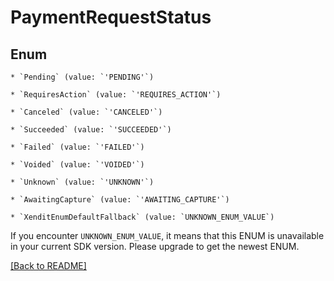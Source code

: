 # PaymentRequestStatus




## Enum


    * `Pending` (value: `'PENDING'`)

    * `RequiresAction` (value: `'REQUIRES_ACTION'`)

    * `Canceled` (value: `'CANCELED'`)

    * `Succeeded` (value: `'SUCCEEDED'`)

    * `Failed` (value: `'FAILED'`)

    * `Voided` (value: `'VOIDED'`)

    * `Unknown` (value: `'UNKNOWN'`)

    * `AwaitingCapture` (value: `'AWAITING_CAPTURE'`)

    * `XenditEnumDefaultFallback` (value: `UNKNOWN_ENUM_VALUE`)

If you encounter `UNKNOWN_ENUM_VALUE`, it means that this ENUM is unavailable in your current SDK version. Please upgrade to get the newest ENUM.


[[Back to README]](../../README.md)
